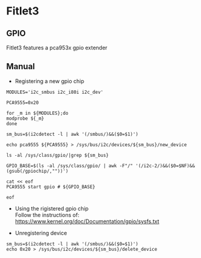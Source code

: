 # Fitlet3

## GPIO

Fitlet3 features a pca953x gpio extender

## Manual

* Registering a new gpio chip
```
MODULES='i2c_smbus i2c_i80i i2c_dev'

PCA9555=0x20

for _m in ${MODULES};do
modprobe ${_m}
done

sm_bus=$(i2cdetect -l | awk '(/smbus/)&&($0=$1)')

echo pca9555 ${PCA9555} > /sys/bus/i2c/devices/${sm_bus}/new_device

ls -al /sys/class/gpio/|grep ${sm_bus} 

GPIO_BASE=$(ls -al /sys/class/gpio/ | awk -F"/" '(/i2c-2/)&&($0=$NF)&&(gsub(/gpiochip/,""))')

cat << eof
PCA9555 start gpio # ${GPIO_BASE}

eof

```

* Using the rigistered gpio chip<br>
Follow the instructions of: https://www.kernel.org/doc/Documentation/gpio/sysfs.txt


* Unregistering device
```
sm_bus=$(i2cdetect -l | awk '(/smbus/)&&($0=$1)')
echo 0x20 > /sys/bus/i2c/devices/${sm_bus}/delete_device
```
